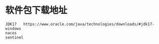 # 软件包下载地址
```
JDK17	https://www.oracle.com/java/technologies/downloads/#jdk17-windows
nacos	
sentinel
```
